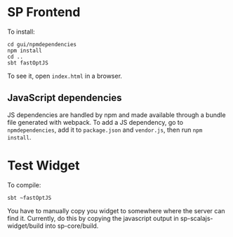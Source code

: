 # SP Frontend #
To install:
```
cd gui/npmdependencies
npm install
cd ..
sbt fastOptJS
```
To see it, open `index.html` in a browser.

## JavaScript dependencies #
JS dependencies are handled by npm and made available through a bundle file generated with webpack. To add a JS dependency, go to `npmdependencies`, add it to `package.json` and `vendor.js`, then run `npm install`.


# Test Widget #
To compile:
```
sbt ~fastOptJS
```
You have to manually copy you widget to somewhere where the server can find it. Currently, do this by copying the javascript output in sp-scalajs-widget/build into sp-core/build.
